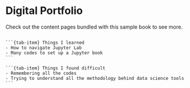 # Digital Portfolio

Check out the content pages bundled with this sample book to see more.

```{tableofcontents}
```

````{tab-set}
```{tab-item} Things I learned
- How to navigate Jupyter Lab
- Many codes to set up a Jupyter book
```

```{tab-item} Things I found difficult
- Remembering all the codes
- Trying to understand all the methodology behind data science tools
```
````